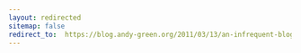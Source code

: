 ```yaml
---
layout: redirected
sitemap: false
redirect_to:  https://blog.andy-green.org/2011/03/13/an-infrequent-blogger/
---
```

